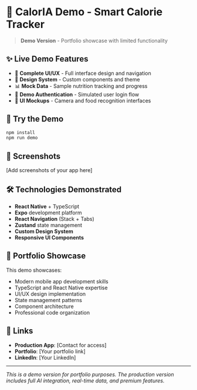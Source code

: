 # 🥗 CalorIA Demo - Smart Calorie Tracker

> **Demo Version** - Portfolio showcase with limited functionality

## ✨ Live Demo Features

- 📱 **Complete UI/UX** - Full interface design and navigation
- 🎨 **Design System** - Custom components and theme
- 📊 **Mock Data** - Sample nutrition tracking and progress
- 🔐 **Demo Authentication** - Simulated user login flow
- 📸 **UI Mockups** - Camera and food recognition interfaces

## 🚀 Try the Demo

```bash
npm install
npm run demo
```

## 📱 Screenshots

[Add screenshots of your app here]

## 🛠️ Technologies Demonstrated

- **React Native** + TypeScript
- **Expo** development platform
- **React Navigation** (Stack + Tabs)
- **Zustand** state management
- **Custom Design System**
- **Responsive UI Components**

## 💼 Portfolio Showcase

This demo showcases:
- Modern mobile app development skills
- TypeScript and React Native expertise  
- UI/UX design implementation
- State management patterns
- Component architecture
- Professional code organization

## 🔗 Links

- **Production App**: [Contact for access]
- **Portfolio**: [Your portfolio link]
- **LinkedIn**: [Your LinkedIn]

---

*This is a demo version for portfolio purposes. The production version includes full AI integration, real-time data, and premium features.*

